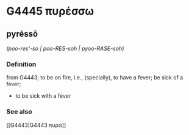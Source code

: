 # G4445 πυρέσσω

## pyréssō

_(poo-res'-so | poo-RES-soh | pyoo-RASE-soh)_

### Definition

from G4443; to be on fire, i.e., (specially), to have a fever; be sick of a fever; 

- to be sick with a fever

### See also

[[G4443|G4443 πυρά]]
